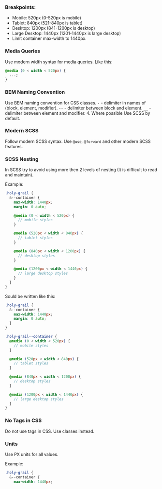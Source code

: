 ### Breakpoints:

- Mobile: 520px (0-520px is mobile)
- Tablet: 840px (521-840px is tablet)
- Desktop: 1200px (841-1200px is desktop)
- Large Desktop: 1440px (1201-1440px is large desktop)
- Limit container max-width to 1440px.

### Media Queries

Use modern width syntax for media queries. Like this:

```css
@media (0 < width < 520px) {
  ...;
}
```

### BEM Naming Convention

Use BEM naming convention for CSS classes.
`-` - delimiter in names of (block, element, modifier).
`--` - delimiter between block and element.
`__` - delimiter between element and modifier. 4. Where possible Use SCSS by default.

### Modern SCSS

Follow modern SCSS syntax. Use `@use`, `@forward` and other modern SCSS features.

### SCSS Nesting

In SCSS try to avoid using more then 2 levels of nesting (It is difficult to read and maintain).

Example:

```scss
.holy-grail {
  &--container {
    max-width: 1440px;
    margin: 0 auto;

    @media (0 < width < 520px) {
      // mobile styles
    }

    @media (520px < width < 840px) {
      // tablet styles
    }

    @media (840px < width < 1200px) {
      // desktop styles
    }

    @media (1200px < width < 1440px) {
      // large desktop styles
    }
  }
}
```

Sould be written like this:

```scss
.holy-grail {
  &--container {
    max-width: 1440px;
    margin: 0 auto;
  }
}

.holy-grail--container {
  @media (0 < width < 520px) {
    // mobile styles
  }

  @media (520px < width < 840px) {
    // tablet styles
  }

  @media (840px < width < 1200px) {
    // desktop styles
  }

  @media (1200px < width < 1440px) {
    // large desktop styles
  }
}
```

### No Tags in CSS

Do not use tags in CSS. Use classes instead.

### Units

Use PX units for all values.

Example:

```scss
.holy-grail {
  &--container {
    max-width: 1440px;
```
